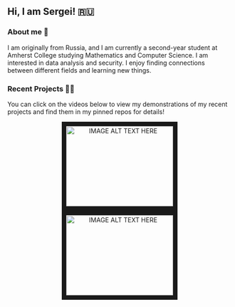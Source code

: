 ## Hi, I am Sergei! 🇷🇺

### About me 🏒 
I am originally from Russia, and I am currently a second-year student at Amherst College studying Mathematics and Computer Science. I am interested in data analysis and security. I enjoy finding connections between different fields and learning new things.

### Recent Projects 👨‍💻
You can click on the videos below to view my demonstrations of my recent projects and find them in my pinned repos for details!
<p align="center">
  <a href="https://www.youtube.com/watch?v=4Vlz6MiSEws&feature=youtu.be&v=4Vlz6MiSEws
" target="_blank"><img src="http://img.youtube.com/vi/4Vlz6MiSEws/0.jpg" 
alt="IMAGE ALT TEXT HERE" width="240" height="180" border="10" /></a> 
  <a href="http://www.youtube.com/watch?feature=player_embedded&v=rhNE35C7s5U
" target="_blank"><img src="http://img.youtube.com/vi/rhNE35C7s5U/0.jpg" 
alt="IMAGE ALT TEXT HERE" width="240" height="180" border="10" /></a>


